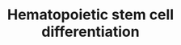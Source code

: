 ---
annotations:
- type: Cell Type Ontology
  value: peripheral blood stem cell
- type: Pathway Ontology
  value: Interleukin mediated signaling pathway
authors:
- AlexanderPico
- BeverlyTorokStorb
- Nsalomonis
- DanielKuppers
- Nohj
- Xiusim
- DebFrench
- Jseita
- Khanspers
- MaintBot
- Fehrhart
- Mkutmon
- WRoth
- Eweitz
communities:
- CIRM_Related
description: Growth factors and miRNA regulating differentiation of hematopoietic
  stem cells (HSC) to various blood-related cell types. Note that myeloblasts branch
  off separately from erythrocytes and megakaryocytes. Adapted from an open access
  image attributed to ZooFari and Mikael Häggström (http://en.wikipedia.org/wiki/User:Mikael_H%C3%A4ggstr%C3%B6m/Gallery#Medical_collaborations)
  and augmented from literature and NHLBI Progenitor Cell Biology Consortium (PCBC)
  collaborators.
last-edited: 2021-05-18
organisms:
- Homo sapiens
redirect_from:
- /index.php/Pathway:WP2849
- /instance/WP2849
schema-jsonld:
- '@context': https://schema.org/
  '@id': https://wikipathways.github.io/pathways/WP2849.html
  '@type': Dataset
  creator:
    '@type': Organization
    name: WikiPathways
  description: Growth factors and miRNA regulating differentiation of hematopoietic
    stem cells (HSC) to various blood-related cell types. Note that myeloblasts branch
    off separately from erythrocytes and megakaryocytes. Adapted from an open access
    image attributed to ZooFari and Mikael Häggström (http://en.wikipedia.org/wiki/User:Mikael_H%C3%A4ggstr%C3%B6m/Gallery#Medical_collaborations)
    and augmented from literature and NHLBI Progenitor Cell Biology Consortium (PCBC)
    collaborators.
  keywords:
  - CRLF3
  - S14L2
  - RHOH
  - CSF2
  - HES6
  - KCNH2
  - CD235a
  - PADI4
  - HEXIM2
  - MEF2C
  - MIR24A
  - TENX
  - MIR222
  - LYL1
  - HMGN5
  - RUNX1
  - T3JAM
  - WNT11
  - NFATC2
  - PBX1
  - GATA2
  - PIM2
  - FLI1
  - CSF1
  - PIM1
  - MIR223
  - MIR16-1
  - IL6
  - FOS
  - STAT5A
  - EPO
  - LBX2
  - HEXIM1
  - PRDM5
  - CBFA2T3
  - MIR17
  - SPI1
  - LMO2
  - IL3
  - ELF1
  - MIR150
  - IL5
  - LEF1
  - TPO
  - VAV1
  - NOTCH1
  - MXI1
  - IL1B
  - MIR181A
  - CD61
  - ZFP37
  - CXCR4
  - CDH1
  - MIR155
  - RUN1T1
  - MIR128A
  - THB
  - NFE2
  - TGFB1
  - ZNF835
  - GATA5
  - NLK
  - IRF5
  - ZNF789
  - SCF
  - CD34
  - KLF1
  - HLF
  - MYB
  - TRIM29
  - LOXL3
  - NCKAP1L
  - CD42
  - MUC1
  - ABO
  - IKZF1
  - CSF3
  - IL1A
  - MIR15A
  - MED12L
  - ALK4
  - MIR10A
  - RCAN1
  - MIR221
  - UM279
  - CD41
  - GATA1
  - MIR130A
  - ZGLP1
  - TXK
  - MIR451
  - FOSB
  - ZNF792
  - EGF
  - RIOK3
  - C2TA
  - F2R
  license: CC0
  name: Hematopoietic stem cell differentiation
seo: CreativeWork
title: Hematopoietic stem cell differentiation
wpid: WP2849
---